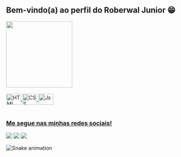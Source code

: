 ## Bem-vindo(a) ao perfil do Roberwal Junior 😁

 <div>
   <a href="https://github.com/RoberwalJunior">
   <img height="180em" src="https://github-readme-stats.vercel.app/api?username=roberwaljunior&show=reviews"/>
</div>
     
<div style="display: inline_block"><br>
  <img align="center" alt="HTML" height="30" width="40" src="https://cdn.jsdelivr.net/gh/devicons/devicon/icons/csharp/csharp-original.svg">
  <img align="center" alt="CSS" height="30" width="40" src="https://cdn.jsdelivr.net/gh/devicons/devicon/icons/dotnetcore/dotnetcore-original.svg">
  <img align="center" alt="Js" height="30" width="40" src="https://cdn.jsdelivr.net/gh/devicons/devicon/icons/azure/azure-original.svg">
</div>
 <br>
 
  ### Me segue nas minhas redes sociais!
 
<div> 
  <a href="" target="_blank"><img src="https://img.shields.io/badge/-LinkedIn-%230077B5?style=for-the-badge&logo=linkedin&logoColor=white" target="_blank"></a> 
  <a href = ""><img src="https://img.shields.io/badge/-Gmail-%23333?style=for-the-badge&logo=gmail&logoColor=white" target="_blank"></a>
  <a href="" target="_blank"><img src="https://img.shields.io/badge/-Instagram-%23E4405F?style=for-the-badge&logo=instagram&logoColor=white" target="_blank"></a>
  
 ![Snake animation](https://github.com/RoberwalJunior/RoberwalJunior/blob/output/github-contribution-grid-snake.svg)

</div>
